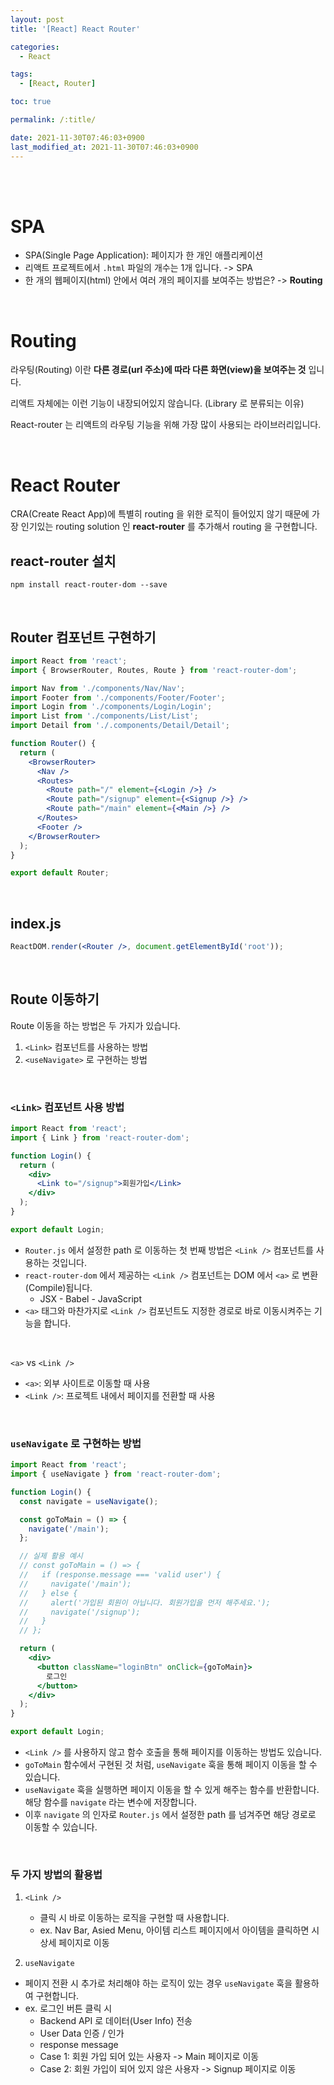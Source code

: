 ```yaml
---
layout: post
title: '[React] React Router'

categories:
  - React

tags:
  - [React, Router]

toc: true

permalink: /:title/

date: 2021-11-30T07:46:03+0900
last_modified_at: 2021-11-30T07:46:03+0900
---
```


<br>
<br>

# SPA

- SPA(Single Page Application): 페이지가 한 개인 애플리케이션
- 리액트 프로젝트에서 `.html` 파일의 개수는 1개 입니다. -> SPA
- 한 개의 웹페이지(html) 안에서 여러 개의 페이지를 보여주는 방법은? -> **Routing**

<br>

# Routing

라우팅(Routing) 이란 **다른 경로(url 주소)에 따라 다른 화면(view)을 보여주는 것** 입니다.

리액트 자체에는 이런 기능이 내장되어있지 않습니다. (Library 로 분류되는 이유)

React-router 는 리액트의 라우팅 기능을 위해 가장 많이 사용되는 라이브러리입니다.

<br>

# React Router

CRA(Create React App)에 특별히 routing 을 위한 로직이 들어있지 않기 때문에 가장 인기있는 routing solution 인 **react-router** 를 추가해서 routing 을 구현합니다.

## react-router 설치

```
npm install react-router-dom --save
```

<br>

## Router 컴포넌트 구현하기

```jsx
import React from 'react';
import { BrowserRouter, Routes, Route } from 'react-router-dom';

import Nav from './components/Nav/Nav';
import Footer from './components/Footer/Footer';
import Login from './components/Login/Login';
import List from './components/List/List';
import Detail from './.components/Detail/Detail';

function Router() {
  return (
    <BrowserRouter>
      <Nav />
      <Routes>
        <Route path="/" element={<Login />} />
        <Route path="/signup" element={<Signup />} />
        <Route path="/main" element={<Main />} />
      </Routes>
      <Footer />
    </BrowserRouter>
  );
}

export default Router;
```

<br>

## index.js

```jsx
ReactDOM.render(<Router />, document.getElementById('root'));
```

<br>

## Route 이동하기

Route 이동을 하는 방법은 두 가지가 있습니다.

1. `<Link>` 컴포넌트를 사용하는 방법
2. `<useNavigate>` 로 구현하는 방법

<br>

### `<Link>` 컴포넌트 사용 방법

```jsx
import React from 'react';
import { Link } from 'react-router-dom';

function Login() {
  return (
    <div>
      <Link to="/signup">회원가입</Link>
    </div>
  );
}

export default Login;
```

- `Router.js` 에서 설정한 path 로 이동하는 첫 번째 방법은 `<Link />` 컴포넌트를 사용하는 것입니다.
- `react-router-dom` 에서 제공하는 `<Link />` 컴포넌트는 DOM 에서 `<a>` 로 변환(Compile)됩니다.
  - JSX - Babel - JavaScript
- `<a>` 태그와 마찬가지로 `<Link />` 컴포넌트도 지정한 경로로 바로 이동시켜주는 기능을 합니다.

<br>

`<a>` vs `<Link />`

- `<a>`: 외부 사이트로 이동할 때 사용
- `<Link />`: 프로젝트 내에서 페이지를 전환할 때 사용

<br>

### `useNavigate` 로 구현하는 방법

```jsx
import React from 'react';
import { useNavigate } from 'react-router-dom';

function Login() {
  const navigate = useNavigate();

  const goToMain = () => {
    navigate('/main');
  };

  // 실제 활용 예시
  // const goToMain = () => {
  //   if (response.message === 'valid user') {
  //     navigate('/main');
  //   } else {
  //     alert('가입된 회원이 아닙니다. 회원가입을 먼저 해주세요.');
  //     navigate('/signup');
  //   }
  // };

  return (
    <div>
      <button className="loginBtn" onClick={goToMain}>
        로그인
      </button>
    </div>
  );
}

export default Login;
```

- `<Link />` 를 사용하지 않고 함수 호출을 통해 페이지를 이동하는 방법도 있습니다.
- `goToMain` 함수에서 구현된 것 처럼, `useNavigate` 훅을 통해 페이지 이동을 할 수 있습니다.
- `useNavigate` 훅을 실행하면 페이지 이동을 할 수 있게 해주는 함수를 반환합니다. 해당 함수를 `navigate` 라는 변수에 저장합니다.
- 이후 `navigate` 의 인자로 `Router.js` 에서 설정한 path 를 넘겨주면 해당 경로로 이동할 수 있습니다.

<br>

### 두 가지 방법의 활용법

1. `<Link />`

   - 클릭 시 바로 이동하는 로직을 구현할 때 사용합니다.
   - ex. Nav Bar, Asied Menu, 아이템 리스트 페이지에서 아이템을 클릭하면 시 상세 페이지로 이동

2. `useNavigate`

- 페이지 전환 시 추가로 처리해야 하는 로직이 있는 경우 `useNavigate` 훅을 활용하여 구현합니다.
- ex. 로그인 버튼 클릭 시
  - Backend API 로 데이터(User Info) 전송
  - User Data 인증 / 인가
  - response message
  - Case 1: 회원 가입 되어 있는 사용자 -> Main 페이지로 이동
  - Case 2: 회원 가입이 되어 있지 않은 사용자 -> Signup 페이지로 이동
